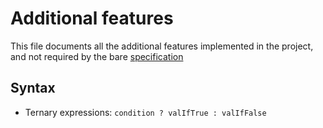 # Additional features

This file documents all the additional features implemented in the project,
and not required by the bare [specification](SPEC.md)

## Syntax

* Ternary expressions: `condition ? valIfTrue : valIfFalse`

